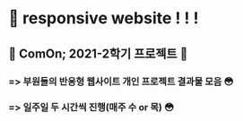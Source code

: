 # 📌 responsive website ! ! !

## 🌸 ComOn; 2021-2학기 프로젝트 🌸

### => 부원들의 반응형 웹사이트 개인 프로젝트 결과물 모음 😳

### => 일주일 두 시간씩 진행(매주 수 or 목) 😳

